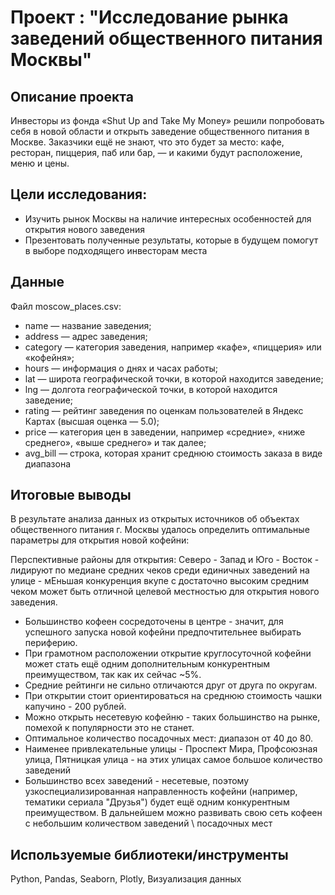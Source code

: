 # **Проект : "Исследование рынка заведений общественного питания Москвы"** 
## **Описание проекта**
Инвесторы из фонда «Shut Up and Take My Money» решили попробовать себя в новой области и открыть заведение общественного питания в Москве. Заказчики ещё не знают, что это будет за место: кафе, ресторан, пиццерия, паб или бар, — и какими будут расположение, меню и цены.

## Цели исследования:
  - Изучить рынок Москвы на наличие интересных особенностей для открытия нового заведения
  - Презентовать полученные результаты, которые в будущем помогут в выборе подходящего инвесторам места

## **Данные**  
Файл moscow_places.csv:

- name — название заведения;
- address — адрес заведения;
- category — категория заведения, например «кафе», «пиццерия» или «кофейня»;
- hours — информация о днях и часах работы;
- lat — широта географической точки, в которой находится заведение;
- lng — долгота географической точки, в которой находится заведение;
- rating — рейтинг заведения по оценкам пользователей в Яндекс Картах (высшая оценка — 5.0);
- price — категория цен в заведении, например «средние», «ниже среднего», «выше среднего» и так далее;
- avg_bill — строка, которая хранит среднюю стоимость заказа в виде диапазона


## **Итоговые выводы** 
В результате анализа данных из открытых источников об объектах общественного питания г. Москвы удалось определить оптимальные параметры для открытия новой кофейни:

  Перспективные районы для открытия: Северо - Запад и Юго - Восток - лидируют по медиане средних чеков среди единичных заведений на улице - мЕньшая конкуренция вкупе с достаточно высоким средним чеком может быть отличной целевой местностью для открытия нового заведения.
- Большинство кофеен сосредоточены в центре - значит, для успешного запуска новой кофейни предпочтительнее выбирать периферию.
- При грамотном расположении открытие круглосуточной кофейни может стать ещё одним дополнительным конкурентным преимуществом, так как их сейчас ~5%.
- Средние рейтинги не сильно отличаются друг от друга по округам.
- При открытии стоит ориентироваться на среднюю стоимость чашки капучино - 200 рублей.
- Можно открыть несетевую кофейню - таких большинство на рынке, помехой к популярности это не станет.
- Оптимальное количество посадочных мест: диапазон от 40 до 80.
- Наименее привлекательные улицы - Проспект Мира, Профсоюзная улица, Пятницкая улица - на этих улицах самое большое количество заведений
- Большинство всех заведений - несетевые, поэтому узкоспециализированная направленность кофейни (например, тематики сериала "Друзья") будет ещё одним конкурентным преимуществом. В дальнейшем можно развивать свою сеть кофеен с небольшим количеством заведений \ посадочных мест

## **Используемые библиотеки/инструменты**  
Python, Pandas, Seaborn, Plotly, Визуализация данных
